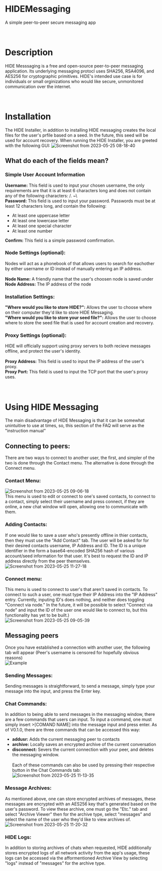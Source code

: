 # HIDEMessaging
A simple peer-to-peer secure messaging app
<br><br><br>

# Description
HIDE Messsaging is a free and open-source peer-to-peer messaging application. Its underlying messaging protocl uses SHA256,
RSA4096, and AES256 for cryptographic primitives. HIDE's intended use case is for individuals or small orginizations who would like secure, unmonitored communication over the internet.
<br><br><br>

# Installation
The HIDE Installer, in addition to installing HIDE messaging creates the local files for the user's prfile based on a seed. In the
future, this seed will be used for account recovery. When running the HIDE Installer, you are greeted with the following GUI:
![Screenshot from 2023-05-25 08-18-40](https://github.com/DrewRoss05/HIDEMessaging/assets/131941664/0a3251f3-e12f-4455-97aa-d907bc1671c4)
## What do each of the fields mean?
### Simple User Account Information
**Username:** This field is used to input your chosen username, the only requirements are that it is at least 6 characters long
and does not contain any of the following characters: /. ~\\<br>
**Password:** This field is used to input your password. Passwords must be at least 12 characters long, and contain the following:

 - At least one uppercase letter</li>
 - At least one lowercase letter</li>
 - At least one special character</li>
 - At least one number</li>

**Confirm:** This field is a simple password comfirmation.<br>
### Node Settings (optional):
Nodes will act as a phonebook of that allows users to search for eachother by either username or ID instead of manually entering an IP address.<br><br>
**Node Name:** A friendly name that the user's choosen node is saved under<br>
**Node Address:** The IP address of the node
### Installation Settings:
**"Where would you like to store HIDE?":** Allows the user to choose where on their computer they'd like to store HIDE Messaging.<br>
**"Where would you like to store your seed file?":** Allows the user to choose where to store the seed file that is used for account creation and recovery.<br>
### Proxy Settings (optional):
HIDE will officially support using proxy servers to both recieve messages offline, and protect the user's identity. <br><br>
**Proxy Address:** This field is used to input the IP address of the user's proxy.<br>
**Proxy Port:** This field is used to input the TCP port that the user's proxy uses.
<br><br><br>

# Using HIDE Messaging
The main disadvantage of HIDE Messaging is that it can be somewhat unintuitive to use at times, so, this section of the FAQ will serve as the "instruction manual"
## Connecting to peers:
There are two ways to connect to another user, the first, and simpler of the two is done through the Contact menu. The alternative is done through the Connect menu. 
### Contact Menu:
![Screenshot from 2023-05-25 09-06-18](https://github.com/DrewRoss05/HIDEMessaging/assets/131941664/e30ad9fa-e238-4a5d-8f69-c29b9cfdb3aa)<br>
This menu is used to edit or connect to one's saved contacts, to connect to a contact, simply select their username and press connect, if they are online, a new chat window will open, allowing one to communicate with them.
### Adding Contacts:
If one would like to save a user who's presently offline in thier contacts, then they must use the "Add Contact" tab. The user will be asked for for their desired contacts username, IP Address and ID. The ID is a unique identifier in the form a base64-encoded SHA256 hash of various account/seed information for that user. It's best to request the ID and IP address directly from the peer themselves.<br>![Screenshot from 2023-05-25 11-27-18](https://github.com/DrewRoss05/HIDEMessaging/assets/131941664/0d883411-63c9-4a40-bd91-08816c7a66a2)

### Connect menu:
This menu is used to connect to user's that aren't saved in contacts. To connect to such a user, one must type their IP Address into the "IP Address" entry. Currently, inputing ID's does nothing, and neither does toggling "Connect via node." In the future, it will be possible to select "Connect via node" and input the ID of the user one would like to connect to, but this functionality has yet to be built.)<br>
![Screenshot from 2023-05-25 09-05-39](https://github.com/DrewRoss05/HIDEMessaging/assets/131941664/0f546b9c-b3e4-4f19-b96b-abe004aac5e8)
## Messaging peers 
Once you have established a connection with another user, the following tab will appear (Peer's username is censored for hopefully obvious reasons)<br>![Example](https://github.com/DrewRoss05/HIDEMessaging/assets/131941664/93ccad45-e467-44cf-a8be-5727a6f2ec44)<br>
### Sending Messages:
Sending messages is straightforward, to send a message, simply type your message into the input, and press the Enter key.
### Chat Commands:
In addition to being able to send messages in the messaging window, there are a few commands that users can input. To input a command, one must simply insert >[COMAND NAME] into the message input and press enter. As of V0.1.0, there are three commands that can be accessed this way:
- **addusr:** Adds the current messaging peer to  contacts
- **archive:** Locally saves an encrypted archive of the current conversation
- **disconnect:** Severs the current connection with your peer, and deletes the messaging window.<br><br>
Each of these commands can also be used by pressing their respective button in the Chat Commands tab:<br>![Screenshot from 2023-05-25 11-13-35](https://github.com/DrewRoss05/HIDEMessaging/assets/131941664/4b4ecb11-ca1b-45fc-9184-f9e872fce4a4)
### Message Archives:
As mentioned above, one can store encrypted archives of messages, these messages are encrypted with an AES256 key that's generated based on the user's password. To view these archive, one must go the "Etc." tab and select "Archive Viewer" then for the archive type, select "messages" and select the name of the user who they'd like to view archives of.<br>![Screenshot from 2023-05-25 11-20-32](https://github.com/DrewRoss05/HIDEMessaging/assets/131941664/ea01ced7-8cd4-4f92-993d-9ecfca7b016e)
### HIDE Logs:
In addition to storing archives of chats when requested, HIDE additionally stores encrypted logs of all network activity from the app's usage, these logs can be accessed via the afformentioned Archive View by selecting "logs" instead of "messages" for the archive type.







